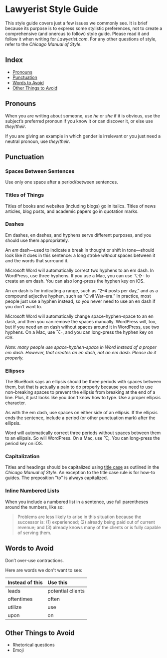 Lawyerist Style Guide
=====================

This style guide covers just a few issues we commonly see. It is brief because its purpose is to express some stylistic preferences, not to create a comprehensive (and onerous to follow) style guide. Please read it and follow it when writing for *Lawyerist.com*. For any other questions of style, refer to the *Chicago Manual of Style*.


Index
-----

* [Pronouns](#pronouns)
* [Punctuation](#punctuation)
* [Words to Avoid](#words-to-avoid)
* [Other Things to Avoid](#other-things-to-avoid)


Pronouns
--------

When you are writing about someone, use *he* or *she* if it is obvious, use the subject’s preferred pronoun if you know it or can discover it, or else use *they*/*their*.

If you are giving an example in which gender is irrelevant or you just need a neutral pronoun, use *they*/*their*.


Punctuation
-----------

### Spaces Between Sentences

Use only one space after a period/between sentences.


### Titles of Things

Titles of books and websites (including blogs) go in italics. Titles of news articles, blog posts, and academic papers go in quotation marks.


### Dashes

Em dashes, en dashes, and hyphens serve different purposes, and you should use them appropriately.

An *em* dash—used to indicate a break in thought or shift in tone—should look like it does in this sentence: a long stroke *without* spaces between it and the words that surround it.

Microsoft Word will automatically correct two hyphens to an em dash. In WordPress, use three hyphens. If you use a Mac, you can use ⌥⇧- to create an em dash. You can also long-press the hyphen key on iOS.

An *en* dash is for indicating a range, such as “2–4 posts per day,” and as a compound adjective hyphen, such as “Civil War–era.” In practice, most people just use a hyphen instead, so you never need to use an en dash if you don’t want to.

Microsoft Word will automatically change space-hyphen-space to an en dash, and then you can remove the spaces manually. WordPress will, too, but if you need an en dash without spaces around it in WordPress, use two hyphens. On a Mac, use ⌥-, and you can long-press the hyphen key on iOS.

*Note: many people use space-hyphen-space in Word instead of a proper em dash. However, that creates an *en* dash, not an *em* dash. Please do it properly.*


### Ellipses

The BlueBook says an ellipsis should be three periods with spaces between them, but that is actually a pain to do properly because you need to use non-breaking spaces to prevent the ellipsis from breaking at the end of a line. Plus, it just looks like you don't know how to type. Use a proper ellipsis character.

As with the em dash, use spaces on either side of an ellipsis. If the ellipsis ends the sentence, include a period (or other punctuation mark) after the ellipsis.

Word will automatically correct three periods without spaces between them to an ellipsis. So will WordPress. On a Mac, use ⌥;. You can long-press the period key on iOS.


### Capitalization

Titles and headings should be capitalized using [title
case](http://www.dailywritingtips.com/rules-for-capitalization-in-titles/) as outlined in the _Chicago Manual of Style_. An exception to the title case rule is for how-to guides. The preposition "to" is always capitalized. 

### Inline Numbered Lists

When you include a numbered list in a sentence, use full parentheses around the numbers, like so:

> Problems are less likely to arise in this situation because the successor is: (1) experienced; (2) already being paid out of current revenue; and (3) already knows many of the clients or is fully capable of serving them.


Words to Avoid
--------------

Don’t over-use contractions.

Here are words we don't want to see:

Instead of this | Use this
:-------------- | :-------
leads           | potential clients
oftentimes      | often
utilize         | use
upon            | on


Other Things to Avoid
---------------------

* Rhetorical questions
* Emoji

